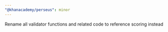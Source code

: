 ```yaml
---
"@khanacademy/perseus": minor
---
```


Rename all validator functions and related code to reference scoring instead
